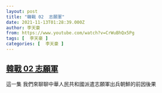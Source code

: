 ```yaml
---
layout: post
title: "韓戰 02  志願軍"
date: 2021-11-13T01:28:39.000Z
author: 李天豪
from: https://www.youtube.com/watch?v=CrWuBhQx5Pg
tags: [  李天豪 ]
categories: [  李天豪 ]
---
```

<!--1636766919000-->
[韓戰 02  志願軍](https://www.youtube.com/watch?v=CrWuBhQx5Pg)
------

<div>
這一集 我們來聊聊中華人民共和國派遣志願軍出兵朝鮮的前因後果
</div>
